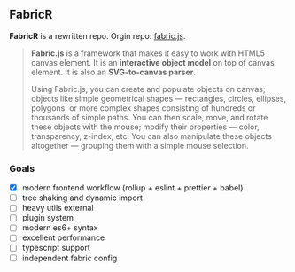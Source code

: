 ## FabricR

**FabricR** is a rewritten repo. Orgin repo: [fabric.js](https://github.com/fabricjs/fabric.js).

> **Fabric.js** is a framework that makes it easy to work with HTML5 canvas element. It is an **interactive object model** on top of canvas element. It is also an **SVG-to-canvas parser**.
>
> Using Fabric.js, you can create and populate objects on canvas; objects like simple geometrical shapes — rectangles, circles, ellipses, polygons, or more complex shapes consisting of hundreds or thousands of simple paths. You can then scale, move, and rotate these objects with the mouse; modify their properties — color, transparency, z-index, etc. You can also manipulate these objects altogether — grouping them with a simple mouse selection.

### Goals

- [x] modern frontend workflow (rollup + eslint + prettier + babel)
- [ ] tree shaking and dynamic import
- [ ] heavy utils external
- [ ] plugin system
- [ ] modern es6+ syntax
- [ ] excellent performance
- [ ] typescript support
- [ ] independent fabric config
